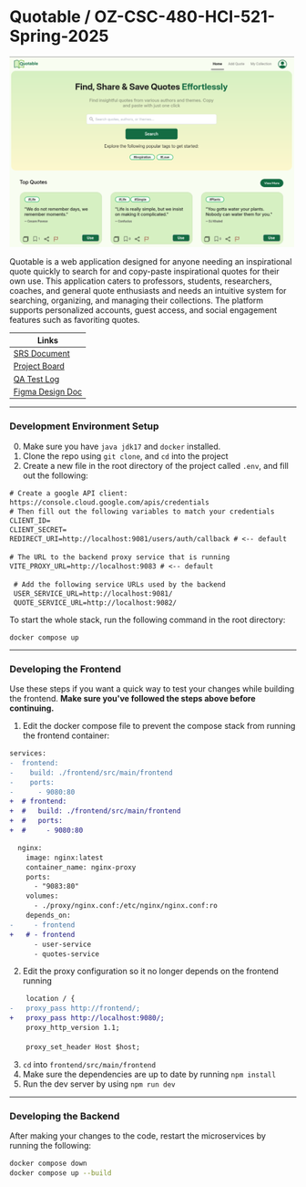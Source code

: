 <p align="center">

# Quotable / OZ-CSC-480-HCI-521-Spring-2025

<img src="frontend/src/main/frontend/public/demo.png" width="500"/>

</p>

Quotable is a web application designed for anyone needing an inspirational quote quickly to search for and copy-paste inspirational quotes for their own use. This application caters to professors, students, researchers, coaches, and general quote enthusiasts and needs an intuitive system for searching, organizing, and managing their collections. The platform supports personalized accounts, guest access, and social engagement features such as favoriting quotes.

| Links                                                                                              |
| -------------------------------------------------------------------------------------------------- |
| [SRS Document](https://docs.google.com/document/d/1eaA5o688PClz5G2ZMMQ5dVexTfmFbmaJX3fBd1d2m9Y/)   |
| [Project Board](https://github.com/orgs/Paul-Austin-Oswego-CSC480-HCI521/projects/1)               |
| [QA Test Log](https://docs.google.com/spreadsheets/d/134NhDiqUuISiPfJnnsxo-fcyLlgag4zuN_Ux8XAp5cs) |
| [Figma Design Doc](https://www.figma.com/design/hyl3PKGhSoGDiGxFTX5C3X/Draft-Med--Fi)              |

---

### Development Environment Setup

0. Make sure you have `java jdk17` and `docker` installed.
1. Clone the repo using `git clone`, and `cd` into the project
2. Create a new file in the root directory of the project called `.env`, and fill out the following:

```.env
# Create a google API client: https://console.cloud.google.com/apis/credentials
# Then fill out the following variables to match your credentials
CLIENT_ID=
CLIENT_SECRET=
REDIRECT_URI=http://localhost:9081/users/auth/callback # <-- default

# The URL to the backend proxy service that is running
VITE_PROXY_URL=http://localhost:9083 # <-- default

 # Add the following service URLs used by the backend
 USER_SERVICE_URL=http://localhost:9081/
 QUOTE_SERVICE_URL=http://localhost:9082/
```

To start the whole stack, run the following command in the root directory:

```
docker compose up
```

---

### Developing the Frontend

Use these steps if you want a quick way to test your changes while building the frontend. **Make sure you've followed the steps above before continuing.**

1. Edit the docker compose file to prevent the compose stack from running the frontend container:

```diff
services:
-  frontend:
-    build: ./frontend/src/main/frontend
-    ports:
-      - 9080:80
+  # frontend:
+  #   build: ./frontend/src/main/frontend
+  #   ports:
+  #     - 9080:80
```

```diff
  nginx:
    image: nginx:latest
    container_name: nginx-proxy
    ports:
      - "9083:80"
    volumes:
      - ./proxy/nginx.conf:/etc/nginx/nginx.conf:ro
    depends_on:
-     - frontend
+   # - frontend
      - user-service
      - quotes-service
```

2. Edit the proxy configuration so it no longer depends on the frontend running

```diff
    location / {
-   proxy_pass http://frontend/;
+   proxy_pass http://localhost:9080/;
    proxy_http_version 1.1;

    proxy_set_header Host $host;
```

3. `cd` into `frontend/src/main/frontend`
4. Make sure the dependencies are up to date by running `npm install`
5. Run the dev server by using `npm run dev`

---

### Developing the Backend

After making your changes to the code, restart the microservices by running the following:

```bash
docker compose down
docker compose up --build
```
